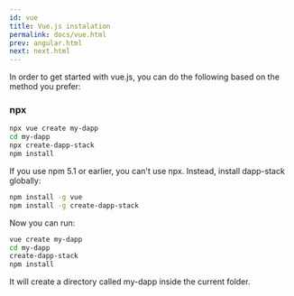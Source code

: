 ```yaml
---
id: vue
title: Vue.js instalation
permalink: docs/vue.html
prev: angular.html
next: next.html
---
```


In order to get started with vue.js, you can do the following based on the method you prefer:

### npx

```bash
npx vue create my-dapp
cd my-dapp
npx create-dapp-stack
npm install
```

If you use npm 5.1 or earlier, you can't use npx. Instead, install dapp-stack globally:

```bash
npm install -g vue
npm install -g create-dapp-stack
```

Now you can run:

```bash
vue create my-dapp
cd my-dapp
create-dapp-stack
npm install
```

It will create a directory called my-dapp inside the current folder.
